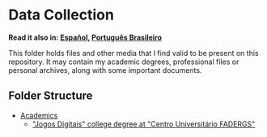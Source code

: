 # Data Collection

**Read it also in: [Español], [Português Brasileiro]**

This folder holds files and other media that I find valid to be present on this
repository. It may contain my academic degrees, professional files or personal
archives, along with some important documents.

## Folder Structure

- [Academics]
  - ["Jogos Digitais" college degree at "Centro Universitário FADERGS"][FADERGS]

[Español]: ./README.ES.md
[Português Brasileiro]: ./README.PT-BR.md
[Academics]: ./academics/README.md
[FADERGS]: ./academics/1-Jogos-Digitais/README.md
